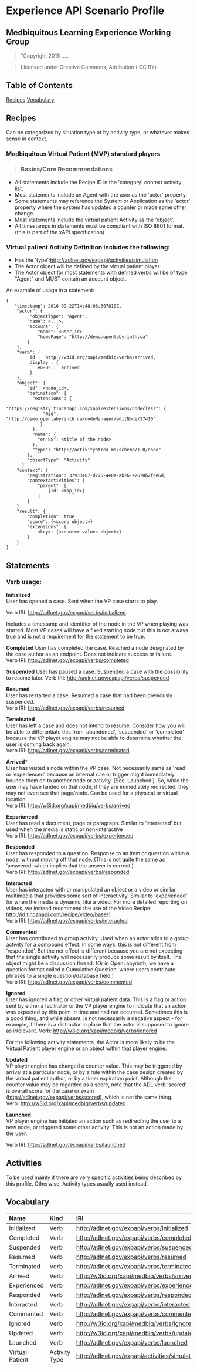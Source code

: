 # Experience API Scenario Profile

## Medbiquitous Learning Experience Working Group

>"Copyright 2016 .....

> Licensed under Creative Commons, Attribution ( CC BY)
>
## Table of Contents
[Recipes](#recipes)
[Vocabulary](#vocabulary)

## <a name="recipes"></a>Recipes
Can be categorized by situation type or by activity type, or whatever makes sense in context. 
### Medbiquitous Virtual Patient (MVP) standard players
>### Basics/Core Recommendations
* All statements include the Recipe ID in the 'category' context activity list.
* Most statements include an Agent with the user as the 'actor' property.
* Some statements may reference the System or Application as the 'actor' property where the system has updated a counter or made some other change.
* Most statements include the virtual patient Activity as the 'object'.
* All timestamps in statements must be compliant with ISO 8601 format. (this is part of the xAPI specification)  

### Virtual patient Activity Definition includes the following:  
* Has the 'type':http://adlnet.gov/expapi/activities/simulation
* The Actor object will be defined by the virtual patient player. 
* The Actor object for most statements with defined verbs will be of type "Agent" and MUST contain an account object.

An example of usage in a statement:

```
{
   "timestamp": 2016-09-22T14:48:06.807818Z,
    "actor": {
         "objectType": "Agent",
        "name": <...>,
        "account": {
            "name": <user_id>
            "homePage": "http://demo.openlabyrinth.ca"
        }
    },
    "verb": {
         id :  http://w3id.org/xapi/medbiq/verbs/arrived,
         display : {
            en-US :  arrived
         }
    },
    "object": {
        "id": <node_id>,
        "definition": {
          "extensions": {
            "https://registry.tincanapi.com/xapi/extensions/nodeclass": {
              "@id": "http://demo.openlabyrinth.ca/nodeManager/editNode/17410",
             }
          },
          "name": {
            "en-US": <title of the node>
          },
          "type": "http://activitystrea.ms/schema/1.0/node"
        },
        "objectType": "Activity"
      }
    "context": {
        "registration": 37933467-d275-4e0e-ab26-e2670b2fce6d,
        "contextActivities": {
            "parent": [
                {id: <map_id>}
            ]
        }
    }
    "result": {
        "completion": true
        "score": {<score object>}
        "extensions": {
            <key>: {<counter values object>}
        }
    }
}
``` 
## <a name="statements"></a>Statements
### Verb usage:
**Initialized**  
User has opened a case. Sent when the VP case starts to play.  

Verb IRI: http://adlnet.gov/expapi/verbs/initialized  

Includes a timestamp and identifier of the node in the VP when playing was started. Most VP cases will have a fixed starting node but this is not always true and is not a requirement for the statement to be true.  

**Completed** 
User has completed the case. Reached a node designated by the case author as an endpoint. Does not indicate success or failure.  
Verb IRI: http://adlnet.gov/expapi/verbs/completed  

**Suspended**
User has paused a case. Suspended a case with the possibility to resume later.
Verb IRI: http://adlnet.gov/expapi/verbs/suspended  

**Resumed**  
User has restarted a case. Resumed a case that had been previously suspended.  
Verb IRI: http://adlnet.gov/expapi/verbs/resumed  

**Terminated**  
User has left a case and does not intend to resume. Consider how you will be able to differentiate this from ‘abandoned’, 'suspended' or 'completed' because the VP player engine may not be able to determine whether the user is coming back again.  
Verb IRI: http://adlnet.gov/expapi/verbs/terminated  

**Arrived***  
User has visited a node within the VP case. Not necessarily same as 'read' or ‘experienced’ because an internal rule or trigger might immediately bounce them on to another node or activity. (See ‘Launched’). So, while the user may have landed on that node, if they are immediately redirected, they may not even see that page/node. Can be used for a physical or virtual location.  
Verb IRI:  http://w3id.org/xapi/medbiq/verbs/arrived  

**Experienced**  
User has read a document, page or paragraph. Similar to ‘interacted’ but used when the media is static or non-interactive  
Verb IRI: http://adlnet.gov/expapi/verbs/experienced  

**Responded**  
User has responded to a question. Response to an item or question within a node, without moving off that node. (This is not quite the same as ‘answered’ which implies that the answer is correct.)  
Verb IRI: http://adlnet.gov/expapi/verbs/responded  

**Interacted**  
User has interacted with or manipulated an object or a video or similar multimedia that provides some sort of interactivity. Similar to 'experienced' for when the media is dynamic, like a video. For more detailed reporting on videos, we instead recommend the use of the Video Recipe: http://id.tincanapi.com/recipe/video/base/1  
Verb IRI: http://adlnet.gov/expapi/verbs/interacted  

**Commented**  
User has contributed to group activity. Used when an actor adds to a group activity for a compound effect. In some ways, this is not different from ‘responded’. But the net effect is different because you are not expecting that the single activity will necessarily produce some result by itself. The object might be a discussion thread. (Or in OpenLabyrinth, we have a question format called a Cumulative Question, where users contribute phrases to a single question/database field.)  
Verb IRI: http://adlnet.gov/expapi/verbs/commented 

**Ignored**  
User has ignored a flag or other virtual patient data. This is a flag or action sent by either a facilitator or the VP player engine to indicate that an action was expected by this point in time and had not occurred. Sometimes this is a good thing, and while absent, is not necessarily a negative aspect - for example, if there is a distractor in place that the actor is supposed to ignore as irrelevant.
Verb: http://w3id.org/xapi/medbiq/verbs/ignored 


For the following activity statements, the Actor is more likely to be the Virtual Patient player engine or an object within that player engine:  

**Updated**  
VP player engine has changed a counter value. This may be triggered by arrival at a particular node, or by a rule within the case design created by the virtual patient author, or by a timer expiration point. Although the counter value may be regarded as a score, note that the ADL verb ‘scored’ is overall score for the case or exam (http://adlnet.gov/expapi/verbs/scored), which is not the same thing.  
Verb: http://w3id.org/xapi/medbiq/verbs/updated  

**Launched**  
VP player engine has initiated an action such as redirecting the user to a new node, or triggered some other activity. This is not an action made by the user.  

Verb IRI: http://adlnet.gov/expapi/verbs/launched  

## Activities 
To be used mainly if there are very specific activities being described by this profile. Otherwise, Activity types usually used instead.

## <a name="vocabulary"></a>Vocabulary

| Name  | Kind | IRI |
|:------------- |:-----|:---------------|
| Initialized |Verb| http://adlnet.gov/expapi/verbs/initialized |
| Completed |Verb| http://adlnet.gov/expapi/verbs/completed |
| Suspended |Verb| http://adlnet.gov/expapi/verbs/suspended |
| Resumed |Verb| http://adlnet.gov/expapi/verbs/resumed |
| Terminated |Verb| http://adlnet.gov/expapi/verbs/terminated |
| Arrived |Verb| http://w3id.org/xapi/medbiq/verbs/arrived |
| Experienced |Verb| http://adlnet.gov/expapi/verbs/experienced |
| Responded |Verb| http://adlnet.gov/expapi/verbs/responded |
| Interacted |Verb| http://adlnet.gov/expapi/verbs/interacted |
| Commented |Verb| http://adlnet.gov/expapi/verbs/commented |
| Ignored |Verb| http://w3id.org/xapi/medbiq/verbs/ignored |
| Updated |Verb| http://w3id.org/xapi/medbiq/verbs/updated |
| Launched |Verb| http://adlnet.gov/expapi/verbs/launched |
| Virtual Patient |Activity Type | http://adlnet.gov/expapi/activities/simulation |


